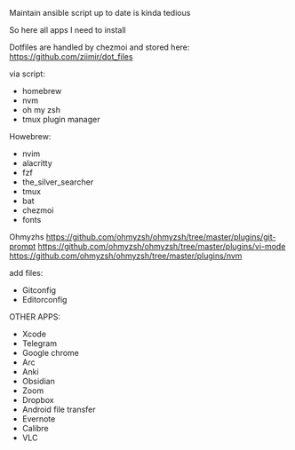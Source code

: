Maintain ansible script up to date is kinda tedious

So here all apps I need to install

Dotfiles are handled by chezmoi and stored here: https://github.com/ziimir/dot_files

via script:
- homebrew
- nvm
- oh my zsh
- tmux plugin manager

Howebrew:
- nvim
- alacritty
- fzf
- the_silver_searcher
- tmux
- bat
- chezmoi
- fonts

Ohmyzhs
https://github.com/ohmyzsh/ohmyzsh/tree/master/plugins/git-prompt
https://github.com/ohmyzsh/ohmyzsh/tree/master/plugins/vi-mode
https://github.com/ohmyzsh/ohmyzsh/tree/master/plugins/nvm

add files:
- Gitconfig
- Editorconfig

OTHER APPS:
- Xcode
- Telegram
- Google chrome
- Arc
- Anki
- Obsidian
- Zoom
- Dropbox
- Android file transfer
- Evernote
- Calibre
- VLC
